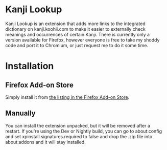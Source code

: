 # Kanji Lookup
Kanji Lookup is an extension that adds more links to the integrated dictionary on kanji.koohii.com to make it easier to externally check meanings and occurrences of certain Kanji.
There is currently only a version available for Firefox, however everyone is free to take my shoddy code and port it to Chromium, or just request me to do it some time.

# Installation
## Firefox Add-on Store
Simply install it from [the listing in the Firefox Add-on Store](https://addons.mozilla.org/en-US/firefox/addon/kanji-lookup/).

## Manually
You can install the extension unpacked, but it will be removed after a restart. If you're using the Dev or Nightly build, you can go to about:config and set xpinstall.signatures.required to false and drop the .zip file into about:addons and it will stay installed.